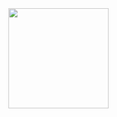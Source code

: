 <!---
- 🌱 I’m currently learning **SQL and Docker** 
- :frog: I plan on learning **Rust**
- 💞️ I'm Familiar with **HTML/CSS/JS/TS, Go, and C++** 
--->
<img align='left' src='https://thumbs.gfycat.com/VainTiredCaudata-max-1mb.gif' width='200"'>


<!---
Milodara/Milodara is a ✨ special ✨ repository because its `README.md` (this file) appears on your GitHub profile.
You can click the Preview link to take a look at your changes.
--->
